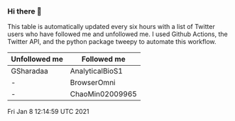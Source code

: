 ### Hi there 👋

This table is automatically updated every six hours with a list of Twitter users who have followed me and unfollowed me. I used Github Actions, the Twitter API, and the python package tweepy to automate this workflow.

| Unfollowed me |  Followed me |
| --- | --- |
|GSharadaa|AnalyticalBioS1|
|-|BrowserOmni|
|-|ChaoMin02009965|
Fri Jan  8 12:14:59 UTC 2021
